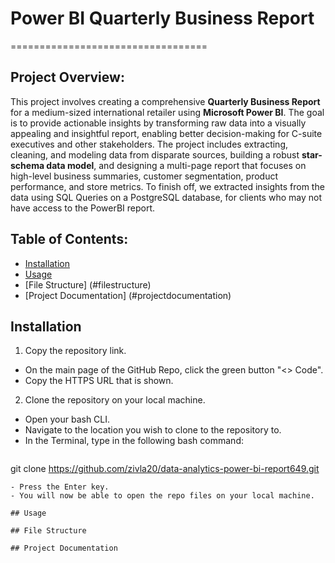 # Power BI Quarterly Business Report
==================================

## Project Overview:

This project involves creating a comprehensive **Quarterly Business Report** for a medium-sized international retailer using **Microsoft Power BI**. The goal is to provide actionable insights by transforming raw data into a visually appealing and insightful report, enabling better decision-making for C-suite executives and other stakeholders. The project includes extracting, cleaning, and modeling data from disparate sources, building a robust **star-schema data model**, and designing a multi-page report that focuses on high-level business summaries, customer segmentation, product performance, and store metrics. To finish off, we extracted insights from the data using SQL Queries on a PostgreSQL database, for clients who may not have access to the PowerBI report.

## Table of Contents:
- [Installation](#installation)
- [Usage](#usage)
- [File Structure] (#filestructure)
- [Project Documentation] (#projectdocumentation)

## Installation

1. Copy the repository link.
  - On the main page of the GitHub Repo, click the green button "<> Code".
  - Copy the HTTPS URL that is shown.
2. Clone the repository on your local machine.
  - Open your bash CLI.
  - Navigate to the location you wish to clone to the repository to.
  - In the Terminal, type in the following bash command:
    ```
  git clone https://github.com/zivla20/data-analytics-power-bi-report649.git
  ```
  - Press the Enter key.
  - You will now be able to open the repo files on your local machine.

## Usage

## File Structure

## Project Documentation

